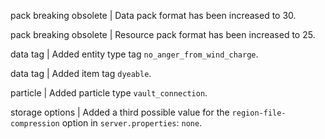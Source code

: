 pack breaking obsolete | Data pack format has been increased to 30.

pack breaking obsolete | Resource pack format has been increased to 25.

data tag | Added entity type tag `no_anger_from_wind_charge`.

data tag | Added item tag `dyeable`.

particle | Added particle type `vault_connection`.

storage options | Added a third possible value for the `region-file-compression` option in `server.properties`: `none`.

